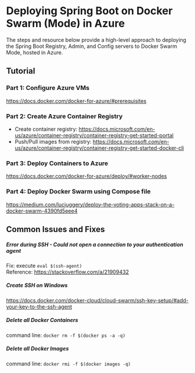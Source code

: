 # Deploying Spring Boot on Docker Swarm (Mode) in Azure
The steps and resource below provide a high-level approach to deploying the Spring Boot Registry, Admin, and Config servers to Docker Swarm Mode, hosted in Azure.

## Tutorial
### Part 1: Configure Azure VMs
https://docs.docker.com/docker-for-azure/#prerequisites

### Part 2: Create Azure Container Registry
* Create container registry: https://docs.microsoft.com/en-us/azure/container-registry/container-registry-get-started-portal  
* Push/Pull images from registry: https://docs.microsoft.com/en-us/azure/container-registry/container-registry-get-started-docker-cli

### Part 3: Deploy Containers to Azure
https://docs.docker.com/docker-for-azure/deploy/#worker-nodes

### Part 4: Deploy Docker Swarm using Compose file
https://medium.com/lucjuggery/deploy-the-voting-apps-stack-on-a-docker-swarm-4390fd5eee4

## Common Issues and Fixes
##### Error during SSH - Could not open a connection to your authentication agent  
Fix: execute `eval $(ssh-agent)`  
Reference: https://stackoverflow.com/a/21909432  

##### Create SSH on Windows  
https://docs.docker.com/docker-cloud/cloud-swarm/ssh-key-setup/#add-your-key-to-the-ssh-agent  

##### Delete all Docker Containers
command line: `docker rm -f $(docker ps -a -q)`

##### Delete all Docker Images
command line: `docker rmi -f $(docker images -q)`
